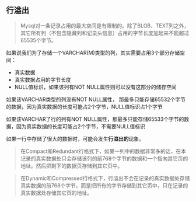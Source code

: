 ## 行溢出

> Mysql对一条记录占用的最大空间是有限制的。除了BLOB、TEXT列之外，其它所有列（不包含隐藏列和记录头信息）占用的字节长度加起来不能超过65535个字节。



如果说我们为了存储一个VARCHAR(M)类型的列，其实需要占用3个部分存储空间：

- 真实数据
- 真实数据占用的字节长度
- NULL值标识，如果该列有NOT NULL属性则可以没有这部分的储存空间

如果该VARCHAR类型的列没有NOT NULL属性， 那最多只能存储65532个字节的数据，因为真实数据的长度可能占2个字节，NULL值标识占1个字节

如果该VARCHAR了行的列有NOT NULL属性，那最多只能存储65533个字节的数据，因为真实数据的长度可能占2个字节，不需要NULL值标识

如果一行中存储了很大的数据时，可能会发生**行溢出的**现象。

> 在Compact和Redundant行格式下，如果一列中的数据非常多的话，在本记录的真实数据处只会存储该列的前768个字节的数据和一个指向其它页的地址。然后把剩下的数据页存储到其它页中。



> 在Dynamic和Compressed行格式下，行溢出不会在记录的真实数据处存储真实数据的前768个字节，而是把所有的字节存储到其它页中，只在记录的真实数据处存储其它页的地址。